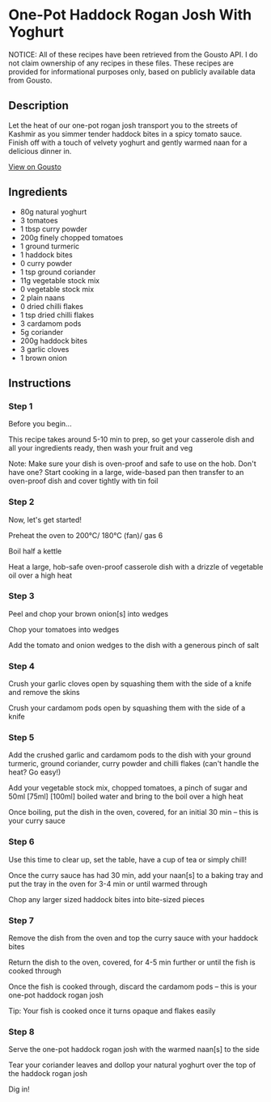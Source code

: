 # One-Pot Haddock Rogan Josh With Yoghurt

NOTICE: All of these recipes have been retrieved from the Gousto API. I do not claim ownership of any recipes in these files. These recipes are provided for informational purposes only, based on publicly available data from Gousto.

## Description

Let the heat of our one-pot rogan josh transport you to the streets of Kashmir as you simmer tender haddock bites in a spicy tomato sauce. Finish off with a touch of velvety yoghurt and gently warmed naan for a delicious dinner in.

[View on Gousto](https://www.gousto.co.uk/recipes/cookbook/one-pot-haddock-rogan-josh-with-yoghurt)

## Ingredients

- 80g natural yoghurt
- 3 tomatoes
- 1 tbsp curry powder
- 200g finely chopped tomatoes
- 1 ground turmeric
- 1 haddock bites
- 0 curry powder
- 1 tsp ground coriander
- 11g vegetable stock mix
- 0 vegetable stock mix
- 2 plain naans
- 0 dried chilli flakes
- 1 tsp dried chilli flakes
- 3 cardamom pods
- 5g coriander
- 200g haddock bites
- 3 garlic cloves
- 1 brown onion

## Instructions


### Step 1

Before you begin...

This recipe takes around 5-10 min to prep, so get your casserole dish and all your ingredients ready, then wash your fruit and veg

Note: Make sure your dish is oven-proof and safe to use on the hob. Don't have one? Start cooking in a large, wide-based pan then transfer to an oven-proof dish and cover tightly with tin foil


### Step 2

Now, let's get started!

Preheat the oven to 200°C/ 180°C (fan)/ gas 6

Boil half a kettle

Heat a large, hob-safe oven-proof casserole dish with a drizzle of vegetable oil over a high heat


### Step 3

Peel and chop your brown onion[s]<span class="text-danger"> </span>into wedges

Chop your tomatoes into wedges

Add the tomato and onion wedges to the dish with a generous pinch of salt


### Step 4

Crush your garlic cloves open by squashing them with the side of a knife and remove the skins

Crush your cardamom pods open by squashing them with the side of a knife


### Step 5

Add the crushed garlic and cardamom pods to the dish with your ground turmeric, ground coriander, curry powder and chilli flakes (can't handle the heat? Go easy!)

Add your vegetable stock mix, chopped tomatoes, a pinch of sugar and 50ml <span class="text-purple">[75ml] </span><span class="text-danger">[100ml]</span> boiled water and bring to the boil over a high heat

Once boiling, put the dish in the oven, covered, for an initial 30 min – this is your curry sauce


### Step 6

Use this time to clear up, set the table, have a cup of tea or simply chill!

Once the curry sauce has had 30 min, add your naan[s] to a baking tray and put the tray in the oven for 3-4 min or until warmed through

Chop any larger sized haddock bites into bite-sized pieces


### Step 7

Remove the dish from the oven and top the curry sauce with your haddock bites

Return the dish to the oven, covered, for 4-5 min further or until the fish is cooked through

Once the fish is cooked through, discard the cardamom pods – this is your one-pot haddock rogan josh

Tip: Your fish is cooked once it turns opaque and flakes easily

### Step 8

Serve the one-pot haddock rogan josh with the warmed naan[s] to the side

Tear your coriander leaves and dollop your natural yoghurt over the top of the haddock rogan josh

Dig in!

